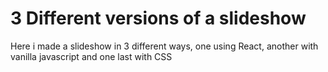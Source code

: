 # 3 Different versions of a slideshow
Here i made a slideshow in 3 different ways, one using React, another with vanilla javascript and one last with CSS
